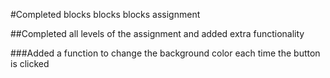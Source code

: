 #Completed blocks blocks blocks assignment

##Completed all levels of the assignment and added extra functionality

###Added a function to change the background color each time the button is clicked

